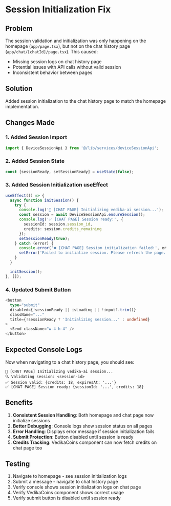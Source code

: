 # Session Initialization Fix

## Problem
The session validation and initialization was only happening on the homepage (`app/page.tsx`), but not on the chat history page (`app/chat/[chatId]/page.tsx`). This caused:
- Missing session logs on chat history page
- Potential issues with API calls without valid session
- Inconsistent behavior between pages

## Solution
Added session initialization to the chat history page to match the homepage implementation.

## Changes Made

### 1. Added Session Import
```typescript
import { DeviceSessionApi } from '@/lib/services/deviceSessionApi';
```

### 2. Added Session State
```typescript
const [sessionReady, setSessionReady] = useState(false);
```

### 3. Added Session Initialization useEffect
```typescript
useEffect(() => {
  async function initSession() {
    try {
      console.log('🚀 [CHAT PAGE] Initializing vedika-ai session...');
      const session = await DeviceSessionApi.ensureSession();
      console.log('✅ [CHAT PAGE] Session ready:', {
        sessionId: session.session_id,
        credits: session.credits_remaining
      });
      setSessionReady(true);
    } catch (error) {
      console.error('❌ [CHAT PAGE] Session initialization failed:', error);
      setError('Failed to initialize session. Please refresh the page.');
    }
  }

  initSession();
}, []);
```

### 4. Updated Submit Button
```typescript
<button
  type="submit"
  disabled={!sessionReady || isLoading || !input?.trim()}
  className="..."
  title={!sessionReady ? 'Initializing session...' : undefined}
>
  <Send className="w-4 h-4" />
</button>
```

## Expected Console Logs

Now when navigating to a chat history page, you should see:

```
🚀 [CHAT PAGE] Initializing vedika-ai session...
🔍 Validating session: <session-id>
✅ Session valid: {credits: 18, expiresAt: '...'}
✅ [CHAT PAGE] Session ready: {sessionId: '...', credits: 18}
```

## Benefits

1. **Consistent Session Handling**: Both homepage and chat page now initialize sessions
2. **Better Debugging**: Console logs show session status on all pages
3. **Error Handling**: Displays error message if session initialization fails
4. **Submit Protection**: Button disabled until session is ready
5. **Credits Tracking**: VedikaCoins component can now fetch credits on chat page too

## Testing

1. Navigate to homepage - see session initialization logs
2. Submit a message - navigate to chat history page
3. Verify console shows session initialization logs on chat page
4. Verify VedikaCoins component shows correct usage
5. Verify submit button is disabled until session ready
